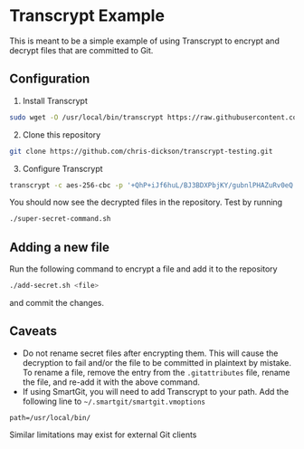# Transcrypt Example

This is meant to be a simple example of using Transcrypt to encrypt and decrypt files that are committed to Git. 

## Configuration
1. Install Transcrypt
```bash
sudo wget -O /usr/local/bin/transcrypt https://raw.githubusercontent.com/elasticdog/transcrypt/v2.2.3/transcrypt && sudo chmod +x /usr/local/bin/transcrypt
```

2. Clone this repository
```bash
git clone https://github.com/chris-dickson/transcrypt-testing.git
```

3. Configure Transcrypt
```bash
transcrypt -c aes-256-cbc -p '+QhP+iJf6huL/BJ3BDXPbjKY/gubnlPHAZuRv0eQ'
```
You should now see the decrypted files in the repository. Test by running
```bash
./super-secret-command.sh
```

## Adding a new file
Run the following command to encrypt a file and add it to the repository
```bash
./add-secret.sh <file>
```
and commit the changes.

## Caveats
- Do not rename secret files after encrypting them. This will cause the decryption to fail and/or the file to be committed in plaintext by mistake. To rename a file, remove the entry from the `.gitattributes` file, rename the file, and re-add it with the above command.
- If using SmartGit, you will need to add Transcrypt to your path. Add the following line to `~/.smartgit/smartgit.vmoptions`
```
path=/usr/local/bin/
```
Similar limitations may exist for external Git clients